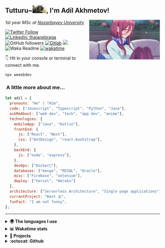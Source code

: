 <h2>Tutturu~<img src="img/tuturu.gif" width="45" alt="">, I'm Adil Akhmetov! <img src="img/miku-dance.gif" width="50" alt=""></h2>
<img align='right' src="img/miku.gif" width="230" alt="">
<p><em>1st year MSc at <a href="https://nu.edu.kz/">Nazarbayev University</a>
<a href="https://sdu.edu.kz/"><img src="img/sdu-ahegao.svg" align="right" width="100" alt=""></a>
</em></p>

[![Twitter Follow](https://img.shields.io/twitter/follow/weeebdev?label=Follow)](https://twitter.com/intent/follow?screen_name=weeebdev)
[![Linkedin: thaianebraga](https://img.shields.io/badge/-adildev-blue?style=flat-square&logo=Linkedin&logoColor=white&link=https://www.linkedin.com/in/adildev/)](https://www.linkedin.com/in/adildev/)
![GitHub followers](https://img.shields.io/github/followers/weeebdev?label=Follow&style=flat-square)
[![Gitlab](https://img.shields.io/badge/Gitlab-weeebdev-orange?style=flat-square&logo=gitlab)](https://gitlab.com/weeebdev)
![](https://visitor-badge.glitch.me/badge?page_id=weeebdev.weeebdev)
![Waka Readme](https://github.com/weeebdev/weeebdev/workflows/Waka%20Readme/badge.svg)
[![wakatime](https://wakatime.com/badge/user/1fb6390f-222e-4088-8de8-840ef1443858.svg)](https://wakatime.com/@1fb6390f-222e-4088-8de8-840ef1443858)
<!-- [![Leetcode badge](https://leetcode-badge.chyroc.cn/?name=user3449f)](https://leetcode.com/user3449f/) -->

👇 Hit in your console or terminal to connect with me.

```bash
npx weeebdev
```

### <img src="https://media.giphy.com/media/VgCDAzcKvsR6OM0uWg/giphy.gif" width="50" alt=""> A little more about me...

```javascript
let adil = {
  pronouns: "He" | "Him",
  code: ["Javascript", "Typescript", "Python", "Java"],
  askMeAbout: ["web dev", "tech", "app dev", "anime"],
  technologies: {
    mobileApp: ["Java", "Kotlin"],
    frontEnd: {
      js: ["React", "Next"],
      css: ["AntDesign", "react-bootstrap"],
    },
    backEnd: {
      js: ["node", "express"],
    },
    devOps: ["Docker🐳"],
    databases: ["mongo", "MSSQL", "Oracle"],
    misc: ["Firebase", "selenium"],
    deploy: ["Vercel", "Heroku"]
  },
  architecture: ["Serverless Architecture", "Single page applications"],
  currentProject: "Rest ⛱",
  funFact: "I am not funny",
};
```

---

<details>
  <summary><b>🌍 The languages I use</b></summary>
  <hr>
  
  
| ⏰ Past month | ⌛️ Past Year |
|---|---|
| <a href="https://wakatime.com/@adildev"><img src="https://wakatime.com/share/@adilDev/4ebe423a-b427-4031-b073-d221b9528df7.svg" height="300px"></a> | <a href="https://wakatime.com/@adildev"><img src="https://wakatime.com/share/@adilDev/1b4a30f1-9a7f-47fe-b8d2-0fc90f37fcd3.svg" height="300px"></a> |
</details>

<details>
<summary><b>📊 Wakatime stats</b><br></summary>
<div>
<hr/>

<!--START_SECTION:waka-->
![Code Time](http://img.shields.io/badge/Code%20Time-2%2C787%20hrs%2031%20mins-blue)

![Profile Views](http://img.shields.io/badge/Profile%20Views-0-blue)

![Lines of code](https://img.shields.io/badge/From%20Hello%20World%20I%27ve%20Written-2%20Million%20lines%20of%20code-blue)

**🐱 My GitHub Data** 

> 🏆 586 Contributions in the Year 2022
 > 
> 📦 290.9 kB Used in GitHub's Storage 
 > 
> 💼 Opted to Hire
 > 
> 📜 49 Public Repositories 
 > 
> 🔑 12 Private Repositories  
 > 
**I'm a Night 🦉** 

```text
🌞 Morning    20 commits     █░░░░░░░░░░░░░░░░░░░░░░░░   4.52% 
🌆 Daytime    163 commits    █████████░░░░░░░░░░░░░░░░   36.88% 
🌃 Evening    247 commits    ██████████████░░░░░░░░░░░   55.88% 
🌙 Night      12 commits     ░░░░░░░░░░░░░░░░░░░░░░░░░   2.71%

```
📅 **I'm Most Productive on Monday** 

```text
Monday       127 commits    ███████░░░░░░░░░░░░░░░░░░   28.73% 
Tuesday      97 commits     █████░░░░░░░░░░░░░░░░░░░░   21.95% 
Wednesday    32 commits     █░░░░░░░░░░░░░░░░░░░░░░░░   7.24% 
Thursday     88 commits     █████░░░░░░░░░░░░░░░░░░░░   19.91% 
Friday       33 commits     █░░░░░░░░░░░░░░░░░░░░░░░░   7.47% 
Saturday     15 commits     ░░░░░░░░░░░░░░░░░░░░░░░░░   3.39% 
Sunday       50 commits     ██░░░░░░░░░░░░░░░░░░░░░░░   11.31%

```


📊 **This Week I Spent My Time On** 

```text
⌚︎ Time Zone: Asia/Almaty

💬 Programming Languages: 
Other                    11 hrs 23 mins      ███████████░░░░░░░░░░░░░░   44.92% 
Java                     10 hrs 18 mins      ██████████░░░░░░░░░░░░░░░   40.66% 
TypeScript               1 hr 49 mins        █░░░░░░░░░░░░░░░░░░░░░░░░   7.17% 
Python                   1 hr 42 mins        █░░░░░░░░░░░░░░░░░░░░░░░░   6.73% 
Text                     6 mins              ░░░░░░░░░░░░░░░░░░░░░░░░░   0.44%

🔥 Editors: 
VS Code                  15 hrs 15 mins      ███████████████░░░░░░░░░░   60.16% 
Histre                   9 hrs 15 mins       █████████░░░░░░░░░░░░░░░░   36.51% 
Fish                     50 mins             ░░░░░░░░░░░░░░░░░░░░░░░░░   3.33%

🐱‍💻 Projects: 
SPLAT Project            11 hrs 34 mins      ███████████░░░░░░░░░░░░░░   45.67% 
Browsing                 9 hrs 15 mins       █████████░░░░░░░░░░░░░░░░   36.51% 
csci585                  1 hr 42 mins        █░░░░░░░░░░░░░░░░░░░░░░░░   6.74% 
dar-dms-utils            1 hr 20 mins        █░░░░░░░░░░░░░░░░░░░░░░░░   5.31% 
Terminal                 50 mins             ░░░░░░░░░░░░░░░░░░░░░░░░░   3.33%

💻 Operating System: 
Mac                      14 hrs 23 mins      ██████████████░░░░░░░░░░░   56.75% 
Unknown OS               9 hrs 15 mins       █████████░░░░░░░░░░░░░░░░   36.51% 
Linux                    1 hr 42 mins        █░░░░░░░░░░░░░░░░░░░░░░░░   6.74%

```

**I Mostly Code in JavaScript** 

```text
JavaScript               12 repos            ████░░░░░░░░░░░░░░░░░░░░░   17.65% 
Jupyter Notebook         12 repos            ████░░░░░░░░░░░░░░░░░░░░░   17.65% 
Go                       12 repos            ████░░░░░░░░░░░░░░░░░░░░░   17.65% 
HTML                     7 repos             ██░░░░░░░░░░░░░░░░░░░░░░░   10.29% 
Java                     6 repos             ██░░░░░░░░░░░░░░░░░░░░░░░   8.82%

```


**Timeline**

![Chart not found](https://raw.githubusercontent.com/weeebdev/weeebdev/master/charts/bar_graph.png) 


 Last Updated on 31/10/2022 01:38:26 UTC
<!--END_SECTION:waka-->
</div>
</details>

<details>
<summary><b>🧾 Projects</b></summary>
<hr>

|Project|Status|
|---|---|
|[![ReadMe Card](https://github-readme-stats.vercel.app/api/pin/?username=weeebdev&repo=waifu.pics&theme=dracula)](https://github.com/weeebdev/waifu.pics)|[![time tracker](https://wakatime.com/badge/github/weeebdev/waifu.pics.svg)](https://wakatime.com/badge/github/weeebdev/waifu.pics)|
|[![ReadMe Card](https://github-readme-stats.vercel.app/api/pin/?username=mentor-ship&repo=mentorship&theme=dracula)](https://github.com/Mentor-ship/Mentorship)|[![time tracker](https://wakatime.com/badge/github/Mentor-ship/Mentorship.svg)](https://wakatime.com/badge/github/Mentor-ship/Mentorship)|
|[![ReadMe Card](https://github-readme-stats.vercel.app/api/pin/?username=masters-and-Abu&repo=tolqyn&theme=dracula)](https://github.com/Masters-and-Abu/Tolqyn)|[![time tracker](https://wakatime.com/badge/github/Masters-and-Abu/Tolqyn.svg)](https://wakatime.com/badge/github/Masters-and-Abu/Tolqyn)|
|[![ReadMe Card](https://github-readme-stats.vercel.app/api/pin/?username=dracula&repo=unigram&theme=dracula)](https://github.com/dracula/unigram)||

</details>

<details>
  <summary><b>:octocat: Github</b></summary>
  <hr>
  <a href="https://sourcekarma.vercel.app/weeebdev"><img src="https://sourcekarma-og.vercel.app/api/weeebdev/github" alt="" align="left"/></a>
  <img src="https://github-readme-stats.vercel.app/api?username=weeebdev&show_icons=true&theme=dracula&hide_title=true&hide_rank=true&count_private=true" align="right"/>
</details>
<div align="center">
  <kbd>
    <img src="https://waifu.now.sh/sfw/hug" alt="">
  </kbd>
</div>
